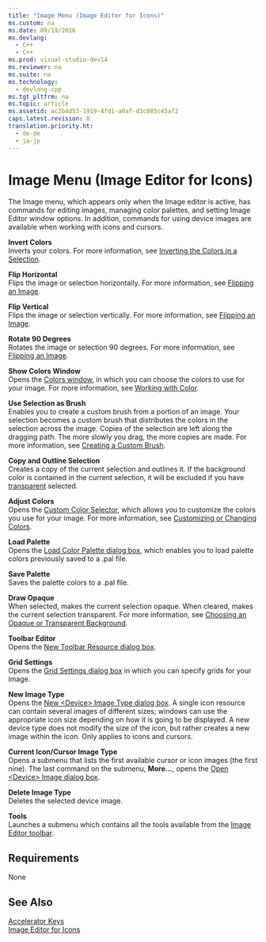 ```yaml
---
title: "Image Menu (Image Editor for Icons)"
ms.custom: na
ms.date: 09/19/2016
ms.devlang: 
  - C++
  - C++
ms.prod: visual-studio-dev14
ms.reviewer: na
ms.suite: na
ms.technology: 
  - devlang-cpp
ms.tgt_pltfrm: na
ms.topic: article
ms.assetid: ac2b4d53-1919-4fd1-a0af-d3c085c45af2
caps.latest.revision: 8
translation.priority.ht: 
  - de-de
  - ja-jp
---
```

# Image Menu (Image Editor for Icons)
The Image menu, which appears only when the Image editor is active, has commands for editing images, managing color palettes, and setting Image Editor window options. In addition, commands for using device images are available when working with icons and cursors.  
  
 **Invert Colors**  
 Inverts your colors. For more information, see [Inverting the Colors in a Selection](../vs140/Inverting-the-Colors-in-a-Selection--Image-Editor-for-Icons-.md).  
  
 **Flip Horizontal**  
 Flips the image or selection horizontally. For more information, see [Flipping an Image](../vs140/Flipping-an-Image--Image-Editor-for-Icons-.md).  
  
 **Flip Vertical**  
 Flips the image or selection vertically. For more information, see [Flipping an Image](../vs140/Flipping-an-Image--Image-Editor-for-Icons-.md).  
  
 **Rotate 90 Degrees**  
 Rotates the image or selection 90 degrees. For more information, see [Flipping an Image](../vs140/Flipping-an-Image--Image-Editor-for-Icons-.md).  
  
 **Show Colors Window**  
 Opens the [Colors window](../vs140/Colors-Window--Image-Editor-for-Icons-.md), in which you can choose the colors to use for your image. For more information, see [Working with Color](../vs140/Working-with-Color--Image-Editor-for-Icons-.md).  
  
 **Use Selection as Brush**  
 Enables you to create a custom brush from a portion of an image. Your selection becomes a custom brush that distributes the colors in the selection across the image. Copies of the selection are left along the dragging path. The more slowly you drag, the more copies are made. For more information, see [Creating a Custom Brush](../vs140/Creating-a-Custom-Brush--Image-Editor-for-Icons-.md).  
  
 **Copy and Outline Selection**  
 Creates a copy of the current selection and outlines it. If the background color is contained in the current selection, it will be excluded if you have [transparent](../vs140/Choosing-a-Transparent-or-Opaque-Background--Image-Editor-for-Icons-.md) selected.  
  
 **Adjust Colors**  
 Opens the [Custom Color Selector](../vs140/Custom-Color-Selector-Dialog-Box--Image-Editor-for-Icons-.md), which allows you to customize the colors you use for your image. For more information, see [Customizing or Changing Colors](../vs140/Customizing-or-Changing-Colors--Image-Editor-for-Icons-.md).  
  
 **Load Palette**  
 Opens the [Load Color Palette dialog box](../vs140/Load-Palette-Colors-Dialog-Box--Image-Editor-for-Icons-.md), which enables you to load palette colors previously saved to a .pal file.  
  
 **Save Palette**  
 Saves the palette colors to a .pal file.  
  
 **Draw Opaque**  
 When selected, makes the current selection opaque. When cleared, makes the current selection transparent. For more information, see [Choosing an Opaque or Transparent Background](../vs140/Choosing-a-Transparent-or-Opaque-Background--Image-Editor-for-Icons-.md).  
  
 **Toolbar Editor**  
 Opens the [New Toolbar Resource dialog box](../vs140/New-Toolbar-Resource-Dialog-Box.md).  
  
 **Grid Settings**  
 Opens the [Grid Settings dialog box](../vs140/Grid-Settings-Dialog-Box--Image-Editor-for-Icons-.md) in which you can specify grids for your image.  
  
 **New Image Type**  
 Opens the [New <Device\> Image Type dialog box](../vs140/New--Device--Image-Type-Dialog-Box--Image-Editor-for-Icons-.md). A single icon resource can contain several images of different sizes; windows can use the appropriate icon size depending on how it is going to be displayed. A new device type does not modify the size of the icon, but rather creates a new image within the icon. Only applies to icons and cursors.  
  
 **Current Icon/Cursor Image Type**  
 Opens a submenu that lists the first available cursor or icon images (the first nine). The last command on the submenu, **More...**, opens the [Open <Device\> Image dialog box](../vs140/Open--Device--Image-Dialog-Box--Image-Editor-for-Icons-.md).  
  
 **Delete Image Type**  
 Deletes the selected device image.  
  
 **Tools**  
 Launches a submenu which contains all the tools available from the [Image Editor toolbar](../vs140/Toolbar--Image-Editor-for-Icons-.md).  
  
## Requirements  
 None  
  
## See Also  
 [Accelerator Keys](../vs140/Accelerator-Keys--Image-Editor-for-Icons-.md)   
 [Image Editor for Icons](../vs140/Image-Editor-for-Icons.md)